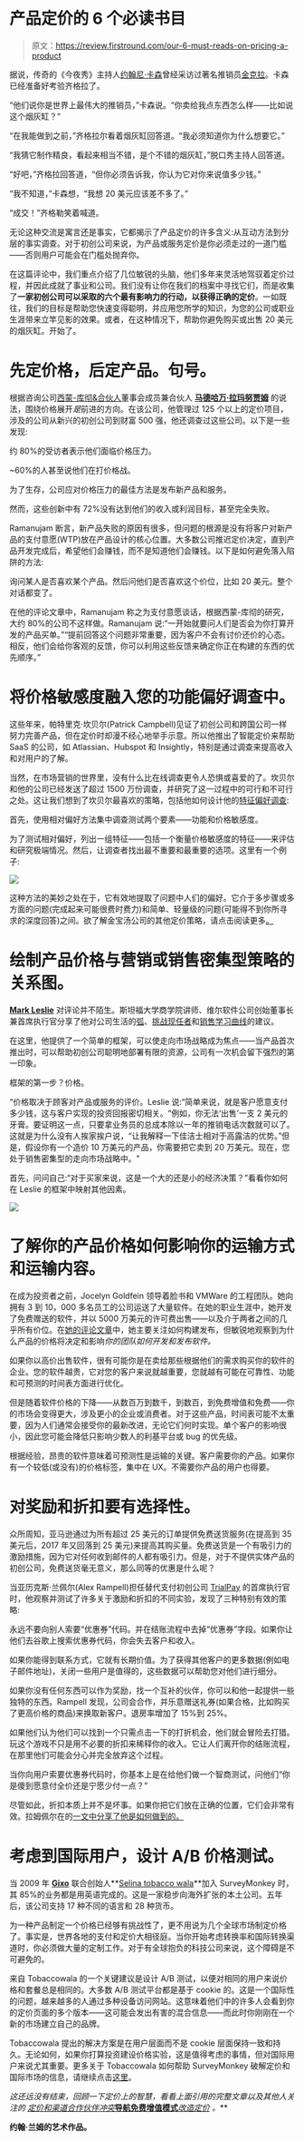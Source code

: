 # 产品定价的 6 个必读书目

> 原文：<https://review.firstround.com/our-6-must-reads-on-pricing-a-product>

据说，传奇的《今夜秀》主持人[约翰尼·卡森](https://en.wikipedia.org/wiki/Johnny_Carson "null")曾经采访过著名推销员[金克拉](https://en.wikipedia.org/wiki/Zig_Ziglar "null")。卡森已经准备好考验齐格拉了。

“他们说你是世界上最伟大的推销员，”卡森说。“你卖给我点东西怎么样——比如说这个烟灰缸？”

“在我能做到之前，”齐格拉尔看着烟灰缸回答道。“我必须知道你为什么想要它。”

“我猜它制作精良，看起来相当不错，是个不错的烟灰缸，”脱口秀主持人回答道。

“好吧，”齐格拉回答道，“但你必须告诉我，你认为它对你来说值多少钱。”

“我不知道，”卡森想，“我想 20 美元应该差不多了。”

“成交！”齐格勒笑着喊道。

无论这种交流是寓言还是事实，它都揭示了产品定价的许多含义:从互动方法到分层的事实调查。对于初创公司来说，为产品或服务定价是你必须走过的一道门槛——否则用户可能会在门槛处抛弃你。

在这篇评论中，我们重点介绍了几位敏锐的头脑，他们多年来灵活地驾驭着定价过程，并因此成就了事业和公司。我们没有让你在我们的档案中寻找它们，而是收集了**一家初创公司可以采取的六个最有影响力的行动，以获得正确的定价**。一如既往，我们的目标是帮助您快速变得聪明，并应用您所学的知识，为您的公司或职业生涯带来立竿见影的效果。或者，在这种情况下，帮助你避免购买或出售 20 美元的烟灰缸。开始了。

# 先定价格，后定产品。句号。

根据咨询公司[西蒙-库彻&合伙人](http://www.simon-kucher.com/ "null")董事会成员兼合伙人 **[马德哈万·拉玛努贾姆](https://www.linkedin.com/in/madhavan-ramanujam-1533063 "null")** 的说法，围绕价格展开*是*前进的方向。在该公司，他管理过 125 个以上的定价项目，涉及的公司从新兴的初创公司到财富 500 强，他还调查过这些公司。以下是一些发现:

约 80%的受访者表示他们面临价格压力。

~60%的人甚至说他们在打价格战。

为了生存，公司应对价格压力的最佳方法是发布新产品和服务。

然而，这些创新中有 72%没有达到他们的收入或利润目标，甚至完全失败。

Ramanujam 断言，新产品失败的原因有很多，但问题的根源是没有将客户对新产品的支付意愿(WTP)放在产品设计的核心位置。大多数公司推迟定价决定，直到产品开发完成后，希望他们会赚钱，而不是知道他们会赚钱。以下是如何避免落入陷阱的方法:

询问某人是否喜欢某个产品。然后问他们是否喜欢这个价位，比如 20 美元。整个对话都变了。

在他的评论文章中，Ramanujam 称之为支付意愿谈话，根据西蒙-库彻的研究，大约 80%的公司不这样做。Ramanujam 说:“一开始就要问人们是否会为你打算开发的产品买单。”“提前回答这个问题非常重要，因为客户不会有讨价还价的心态。相反，他们会给你客观的反馈，你可以利用这些反馈来确定你正在构建的东西的优先顺序。”

# 将价格敏感度融入您的功能偏好调查中。

这些年来，帕特里克·坎贝尔(Patrick Campbell)见证了初创公司和跨国公司一样努力完善产品，但在定价时却漫不经心地举手示意。所以他推出了智能定价来帮助 SaaS 的公司，如 Atlassian、Hubspot 和 Insightly，特别是通过调查来提高收入和对用户的了解。

当然，在市场营销的世界里，没有什么比在线调查更令人恐惧或喜爱的了。坎贝尔和他的公司已经发送了超过 1500 万份调查，并研究了这一过程中的可行和不可行之处。这让我们想到了坎贝尔最喜欢的策略，包括他如何设计他的[特征偏好调查](http://www.priceintelligently.com/blog/bid/194853/Lessons-from-Sending-One-Million-Surveys "null"):

首先，使用相对偏好方法集中调查测试两个要素——功能和价格敏感度。

为了测试相对偏好，列出一组特征——包括一个衡量价格敏感度的特征——来评估和研究极端情况。然后，让调查者找出最不重要和最重要的选项。这里有一个例子:

![](img/3076119ebdcb434e40e967f884feb347.png)

这种方法的美妙之处在于，它有效地提取了问题中人们的偏好。它介于多步骤或多方面的问题(完成起来可能很费时费力)和简单、轻量级的问题(可能得不到你所寻求的深度回答)之间。欲了解金宝汤公司的其他定价策略，请点击阅读更多[。](http://firstround.com/review/the-price-is-right-essential-tips-for-nailing-your-pricing-strategy/ "null")

# 绘制产品价格与营销或销售密集型策略的关系图。

**[Mark Leslie](https://twitter.com/mleslie45 "null")** 对评论并不陌生。斯坦福大学商学院讲师、维尔软件公司创始董事长兼首席执行官分享了他对公司生活的[弧](http://firstround.com/review/The-Arc-of-Company-Life-and-How-to-Prolong-It/ "null")、[挑战现任者](http://firstround.com/review/leslies-law-when-small-meets-large-small-almost-always-wins/ "null")和[销售学习曲线](https://hbr.org/2006/07/the-sales-learning-curve "null")的建议。

在这里，他提供了一个简单的框架，可以使走向市场战略成为焦点——当产品首次推出时，可以帮助初创公司聪明地部署有限的资源，公司有一次机会留下强烈的第一印象。

框架的第一步？价格。

“价格取决于顾客对产品或服务的评价。Leslie 说:“简单来说，就是客户愿意支付多少钱，这与客户实现的投资回报密切相关。“例如，你无法‘出售’一支 2 美元的牙膏。要证明这一点，只要拿业务员的总成本除以一年的推销电话次数就可以了。这就是为什么没有人挨家挨户说，“让我解释一下佳洁士相对于高露洁的优势。”但是，假设你有一个造价 10 万美元的产品，你需要把它卖到 20 万美元。现在，您处于销售密集型的走向市场战略中。"

首先，问问自己:“对于买家来说，这是一个大的还是小的经济决策？”看看你如何在 Leslie 的框架中映射其他因素。

![](img/280a26e4a8d1155bb0b9f50bf0b44a41.png)

# 了解你的产品价格如何影响你的运输方式和运输内容。

在成为投资者之前，Jocelyn Goldfein 领导着脸书和 VMWare 的工程团队。她向拥有 3 到 10，000 多名员工的公司运送了大量软件。在她的职业生涯中，她开发了免费赠送的软件，并以 5000 万美元的许可费出售——以及介于两者之间的几乎所有价位。在[她的评论文章](http://firstround.com/review/the-right-way-to-ship-software/ "null")中，她主要关注如何构建发布，但敏锐地观察到为什么产品的价格将决定和影响*你的团队如何开发和发布软件。*

如果你以高价出售软件，很有可能你是在卖给那些根据他们的需求购买你的软件的企业。您的软件越贵，它对您的客户来说就越重要，您就越有可能在可靠性、功能和可预测的时间表方面进行优化。

但是随着软件价格的下降——从数百万到数千，到数百，到免费增值和免费——你的市场会变得更大，涉及更小的企业或消费者。对于这些产品，时间表可能不太重要，因为人们通常会接受你的最新改进，无论它们何时实现。单个客户的影响很小，因此您可能会降低只影响少数人的利基平台或 bug 的优先级。

根据经验，昂贵的软件意味着可预测性是运输的关键。客户需要你的产品。如果你有一个较低(或没有)的价格标签，集中在 UX。不需要你产品的用户也得要。

# 对奖励和折扣要有选择性。

众所周知，亚马逊通过为所有超过 25 美元的订单提供免费送货服务(在提高到 35 美元后，2017 年又回落到 25 美元)来提高其购买量。免费送货是一个有吸引力的激励措施，因为它对任何收到邮件的人都有吸引力。但是，对于不提供实体产品的初创公司，免费送货毫无意义，那么同等的优惠是什么呢？

当亚历克斯·兰佩尔(Alex Rampell)担任替代支付初创公司 [TrialPay](https://www.trialpay.com/ "null") 的首席执行官时，他观察并测试了许多关于激励和折扣的不同实验，发现了三种特别有效的策略:

永远不要向别人索要“优惠券”代码。并在结账流程中去掉“优惠券”字段。如果你让他们去谷歌上搜索优惠券代码，你会失去客户和收入。

如果你能得到联系方式，它就有长期价值。为了获得其他客户的更多数据(例如电子邮件地址)，关闭一些用户是值得的，这些数据可以帮助您对他们进行细分。

如果你没有任何东西可以作为奖励，找一个互补的伙伴，你可以和他一起提供一些独特的东西。Rampell 发现，公司会合作，并乐意赠送礼券(如果合格，比如购买了更高价格的商品)来换取新客户。退房率增加了 15%到 25%。

如果他们认为他们可以找到一个只需点击一下的打折机会，他们就会冒险去打猎。玩这个游戏不只是用不必要的折扣来稀释你的收入。它让人们离开你的结账流程，在那里他们可能会分心并完全放弃这个过程。

当你向用户索要优惠券代码时，你基本上是在给他们做一个智商测试，问他们“你是傻到愿意付全价还是宁愿少付一点？”

尽管如此，折扣本质上并不是坏事。如果你把它们放在正确的位置，它们会非常有效。拉姆佩尔在的[一文中分享了他是如何做到的。](http://firstround.com/review/Dont-Leave-Money-on-the-Table-with-this-Crash-Course-in-Pricing/ "null")

# 考虑到国际用户，设计 A/B 价格测试。

当 2009 年 **[Gixo](http://gixo.com/ "null")** 联合创始人**[Selina tobacco wala](https://www.linkedin.com/in/selinat "null")**加入 SurveyMonkey 时，其 85%的业务都是用英语完成的。这是一家稳步向海外扩张的本土公司。五年后，该公司支持 17 种不同的语言和 28 种货币。

为一种产品制定一个价格已经够有挑战性了，更不用说为几个全球市场制定价格了。事实是，世界各地的支付和定价大相径庭。当你开始考虑转换率和国际转换渠道时，你必须做大量的定制工作。对于有全球抱负的科技公司来说，这个障碍是不可避免的。

来自 Tobaccowala 的一个关键建议是设计 A/B 测试，以便对相同的用户来说价格和套餐总是相同的。大多数 A/B 测试平台都是基于 cookie 的。这是一个国际性的问题，越来越多的人通过多种设备访问网站。这意味着他们中的许多人会看到你的定价页面的多个版本——这可能会发出有害的混合信息——而此时你刚刚在一个新的市场建立自己的品牌。

Tobaccowala 提出的解决方案是在用户层面而不是 cookie 层面保持一致和持久。无论如何，如果你打算投资建设价格实验，这是值得考虑的事情，但对国际用户来说尤其重要。更多关于 Tobaccowala 如何帮助 SurveyMonkey 破解定价和国际市场的信息，请继续点击[这里](http://firstround.com/review/the-inside-story-on-how-surveymonkey-cracked-the-international-market/ "null")。

*这还远没有结束，回顾一下定价上的智慧，看看上面引用的完整文章以及其他人关注的* *[定价和渠道合作伙伴冲突](http://firstround.com/review/From-Zero-to-10000-clients-in-Two-Years-Using-Channel-Partners/ "null")***[导航免费增值模式](http://firstround.com/review/WhatsApp-Used-This-Pricing-Strategy-to-Win-and-You-Can-Too/ "null")***[改造定价](http://firstround.com/review/How-to-Do-Retail-Right-from-the-Inventor-of-the-Apple-Store/ "null")* *。***

**约翰·兰姆的艺术作品。**
